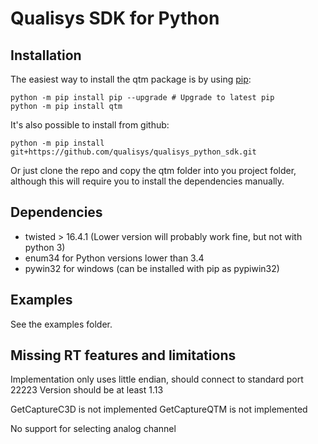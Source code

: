 Qualisys SDK for Python
================================

Installation
------------

The easiest way to install the qtm package is by using [pip]((https://pip.pypa.io/en/stable/installing/)):

```
python -m pip install pip --upgrade # Upgrade to latest pip
python -m pip install qtm
```

It's also possible to install from github:

```
python -m pip install git+https://github.com/qualisys/qualisys_python_sdk.git
```

Or just clone the repo and copy the qtm folder into you project folder, 
although this will require you to install the dependencies manually.

Dependencies
------------

* twisted > 16.4.1 (Lower version will probably work fine, but not with python 3)
* enum34 for Python versions lower than 3.4
* pywin32 for windows (can be installed with pip as pypiwin32)

Examples
--------

See the examples folder.

Missing RT features and limitations
-----------------------------------

Implementation only uses little endian, should connect to standard port 22223
Version should be at least 1.13

GetCaptureC3D is not implemented 
GetCaptureQTM is not implemented

No support for selecting analog channel
